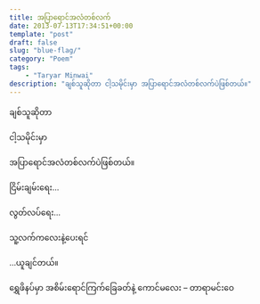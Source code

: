 ```yaml
---
title: အပြာရောင်အလံတစ်လက်
date: 2013-07-13T17:34:51+00:00
template: "post"  
draft: false  
slug: "blue-flag/"  
category: "Poem"
tags:
    - "Taryar Minwai"
description: "ချစ်သူဆိုတာ ငါ့သမိုင်းမှာ အပြာရောင်အလံတစ်လက်ပဲဖြစ်တယ်။"
---
```

ချစ်သူဆိုတာ
  
ငါ့သမိုင်းမှာ
  
အပြာရောင်အလံတစ်လက်ပဲဖြစ်တယ်။

ငြိမ်းချမ်းရေး…
  
လွတ်လပ်ရေး…
  
သူ့လက်ကလေးနဲ့ပေးရင်
  
…ယူချင်တယ်။

ရွှေဖိနပ်မှာ အစိမ်းရောင်ကြက်ခြေခတ်နဲ့ ကောင်မလေး &#8211; တာရာမင်းဝေ